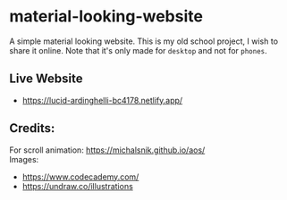 # material-looking-website
A simple material looking website. This is my old school project, I wish to share it online.
Note that it's only made for ```desktop``` and not for ```phones```.

## Live Website
- https://lucid-ardinghelli-bc4178.netlify.app/

## Credits:
For scroll animation: https://michalsnik.github.io/aos/ <br/>
Images: 
- https://www.codecademy.com/
- https://undraw.co/illustrations
